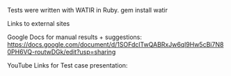 Tests were written with WATIR in Ruby. 
gem install watir

Links to external sites

Google Docs for manual results + suggestions:
https://docs.google.com/document/d/1SOFdclTwQABRxJw6ql9Hw5cBi7N80PH6VQ-routwDGk/edit?usp=sharing

YouTube Links for Test case presentation:

